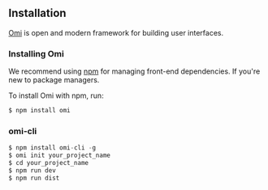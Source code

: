 <h2 id="Installation">Installation</h2>

[Omi](https://github.com/AlloyTeam/omi) is open and modern framework  for building user interfaces.

### Installing Omi

We recommend using  [npm](https://www.npmjs.com/) for managing front-end dependencies. If you're new to package managers.

To install Omi with npm, run:

``` js
$ npm install omi
```
### omi-cli

``` js
$ npm install omi-cli -g       
$ omi init your_project_name   
$ cd your_project_name         
$ npm run dev                  
$ npm run dist                 
```
